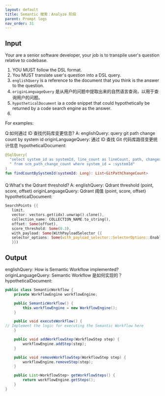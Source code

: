 ```yaml
---
layout: default
title: Semantic 搜索：Analyze 阶段
parent: Prompt logs
nav_order: 31
---
```


## Input


Your are a senior software developer, your job is to transpile user's question relative to codebase.

1. YOU MUST follow the DSL format.
2. You MUST translate user's question into a DSL query.
3. `englishQuery` is a reference to the document that you think is the answer to the question.
4. `originLanguageQuery` 是从用户的问题中提取出来的自然语言查询，以用于查询用户的问题。
5. `hypotheticalDocument` ia a code snippet that could hypothetically be returned by a code search engine as the answer.
5.

For examples:


Q:如何通过 ID 查找代码库变更信息?
A:
englishQuery: query git path change count by system id
originLanguageQuery: 通过 ID 查找 Git 代码库路径变更统计信息
hypotheticalDocument: 

```kotlin
@SqlQuery(
  "select system_id as systemId, line_count as lineCount, path, changes" +
  " from scm_path_change_count where system_id = :systemId"
)
fun findCountBySystemId(systemId: Long): List<GitPathChangeCount>
```

###

Q:What's the Qdrant threshold?
A:
englishQuery: Qdrant threshold (point, score, offset)
originLanguageQuery: Qdrant 阈值 (point, score, offset)
hypotheticalDocument:

```rust
SearchPoints {{
   limit,
   vector: vectors.get(idx).unwrap().clone(),
   collection_name: COLLECTION_NAME.to_string(),
   offset: Some(offset),
   score_threshold: Some(0.3),
   with_payload: Some(WithPayloadSelector {{
   selector_options: Some(with_payload_selector::SelectorOptions::Enable(true)),
   }})
```

## Output

englishQuery: How is Semantic Workflow implemented?
originLanguageQuery: Semantic Workflow 是如何实现的？
hypotheticalDocument:

```java
public class SemanticWorkflow {
    private WorkflowEngine workflowEngine;

    public SemanticWorkflow() {
        this.workflowEngine = new WorkflowEngine();
    }

    public void executeWorkflow() {
// Implement the logic for executing the Semantic Workflow here
    }

    public void addWorkflowStep(WorkflowStep step) {
        workflowEngine.addStep(step);
    }

    public void removeWorkflowStep(WorkflowStep step) {
        workflowEngine.removeStep(step);
    }

    public List<WorkflowStep> getWorkflowSteps() {
        return workflowEngine.getSteps();
    }
}
``` 